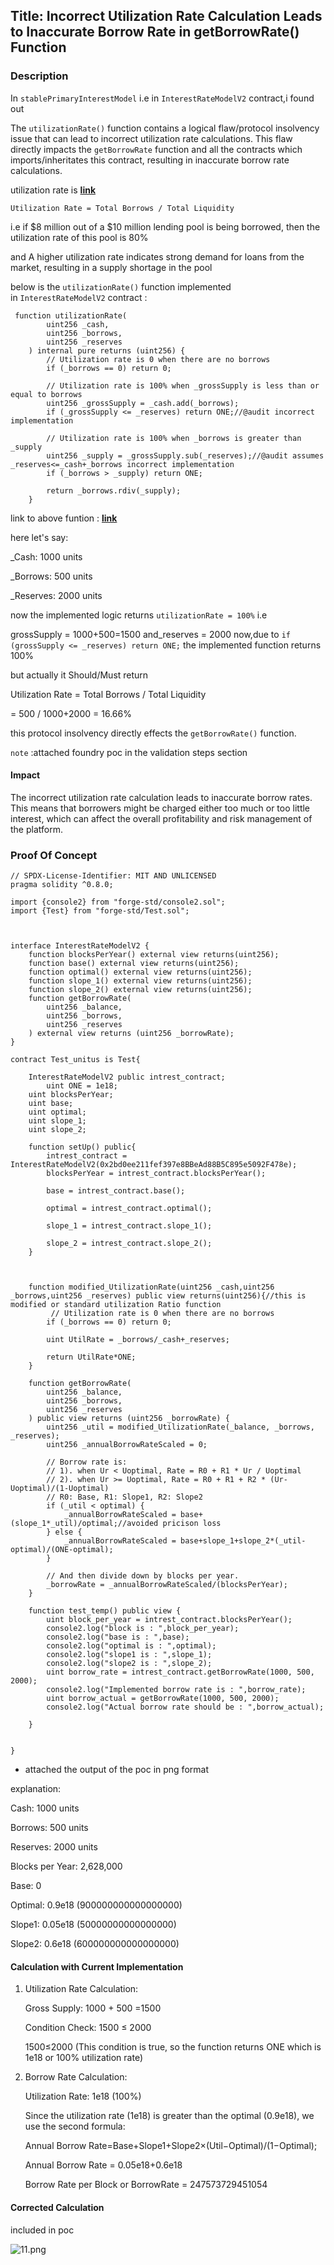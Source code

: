 ## Title: Incorrect Utilization Rate Calculation Leads to Inaccurate Borrow Rate in getBorrowRate() Function

### Description

In `stablePrimaryInterestModel` i.e in `InterestRateModelV2` contract,i found out

The `utilizationRate()` function contains a logical flaw/protocol insolvency issue that can lead to incorrect utilization rate calculations. This flaw directly impacts the `getBorrowRate` function and all the contracts which imports/inheritates this contract, resulting in inaccurate borrow rate calculations.

utilization rate is [**link**](https://hackenproof.com/redirect?url=https://tokeninsight.com/en/tokenwiki/all/what-is-utilization-rate%23:~:text=Utilization%25C2%25A0Rate%2520%253D%2520Total,pool%2520is%252080%2525.)

 `Utilization Rate = Total Borrows / Total Liquidity`

i.e if $8 million out of a $10 million lending pool is being borrowed, then the utilization rate of this pool is 80%

and A higher utilization rate indicates strong demand for loans from the market, resulting in a supply shortage in the pool

below is the `utilizationRate()` function implemented in `InterestRateModelV2` contract :
```
 function utilizationRate(
        uint256 _cash,
        uint256 _borrows,
        uint256 _reserves
    ) internal pure returns (uint256) {
        // Utilization rate is 0 when there are no borrows
        if (_borrows == 0) return 0;

        // Utilization rate is 100% when _grossSupply is less than or equal to borrows
        uint256 _grossSupply = _cash.add(_borrows);
        if (_grossSupply <= _reserves) return ONE;//@audit incorrect implementation

        // Utilization rate is 100% when _borrows is greater than _supply
        uint256 _supply = _grossSupply.sub(_reserves);//@audit assumes _reserves<=_cash+_borrows incorrect implementation
        if (_borrows > _supply) return ONE;

        return _borrows.rdiv(_supply);
    }
```
link to above funtion : [**link**](https://hackenproof.com/redirect?url=https://sepolia.etherscan.io/address/0x2bd0ee211fef397e8BBeAd88B5C895e5092F478e%23code)

here let's say:

_Cash: 1000 units

_Borrows: 500 units

_Reserves: 2000 units


now the implemented logic returns `utilizationRate = 100%` i.e

grossSupply = 1000+500=1500 and_reserves = 2000 now,due to `if (grossSupply <= _reserves) return ONE;` the implemented function returns 100%

but actually it Should/Must return

Utilization Rate = Total Borrows / Total Liquidity

= 500 / 1000+2000 = 16.66%

this protocol insolvency directly effects the `getBorrowRate()` function.

`note` :attached foundry poc in the validation steps section

#### Impact

The incorrect utilization rate calculation leads to inaccurate borrow rates. This means that borrowers might be charged either too much or too little interest, which can affect the overall profitability and risk management of the platform.

### Proof Of Concept

```
// SPDX-License-Identifier: MIT AND UNLICENSED
pragma solidity ^0.8.0;

import {console2} from "forge-std/console2.sol";
import {Test} from "forge-std/Test.sol";



interface InterestRateModelV2 {
    function blocksPerYear() external view returns(uint256);
    function base() external view returns(uint256);
    function optimal() external view returns(uint256);
    function slope_1() external view returns(uint256);
    function slope_2() external view returns(uint256);
    function getBorrowRate(
        uint256 _balance,
        uint256 _borrows,
        uint256 _reserves
    ) external view returns (uint256 _borrowRate);
}

contract Test_unitus is Test{

    InterestRateModelV2 public intrest_contract;
        uint ONE = 1e18;
    uint blocksPerYear;  
    uint base;
    uint optimal;
    uint slope_1;
    uint slope_2;

    function setUp() public{
        intrest_contract =  InterestRateModelV2(0x2bd0ee211fef397e8BBeAd88B5C895e5092F478e);
        blocksPerYear = intrest_contract.blocksPerYear();

        base = intrest_contract.base();

        optimal = intrest_contract.optimal();

        slope_1 = intrest_contract.slope_1();

        slope_2 = intrest_contract.slope_2();
    }



    function modified_UtilizationRate(uint256 _cash,uint256 _borrows,uint256 _reserves) public view returns(uint256){//this is modified or standard utilization Ratio function
         // Utilization rate is 0 when there are no borrows
        if (_borrows == 0) return 0;

        uint UtilRate = _borrows/_cash+_reserves;

        return UtilRate*ONE;
    }

    function getBorrowRate(
        uint256 _balance,
        uint256 _borrows,
        uint256 _reserves
    ) public view returns (uint256 _borrowRate) {
        uint256 _util = modified_UtilizationRate(_balance, _borrows, _reserves);
        uint256 _annualBorrowRateScaled = 0;

        // Borrow rate is:
        // 1). when Ur < Uoptimal, Rate = R0 + R1 * Ur / Uoptimal
        // 2). when Ur >= Uoptimal, Rate = R0 + R1 + R2 * (Ur-Uoptimal)/(1-Uoptimal)
        // R0: Base, R1: Slope1, R2: Slope2
        if (_util < optimal) {
            _annualBorrowRateScaled = base+(slope_1*_util)/optimal;//avoided pricison loss
        } else {
            _annualBorrowRateScaled = base+slope_1+slope_2*(_util-optimal)/(ONE-optimal);
        }

        // And then divide down by blocks per year.
        _borrowRate = _annualBorrowRateScaled/(blocksPerYear);
    }

    function test_temp() public view {
        uint block_per_year = intrest_contract.blocksPerYear();
        console2.log("block is : ",block_per_year);
        console2.log("base is : ",base);
        console2.log("optimal is : ",optimal);
        console2.log("slope1 is : ",slope_1);
        console2.log("slope2 is : ",slope_2);
        uint borrow_rate = intrest_contract.getBorrowRate(1000, 500, 2000);
        console2.log("Implemented borrow rate is : ",borrow_rate);
        uint borrow_actual = getBorrowRate(1000, 500, 2000);
        console2.log("Actual borrow rate should be : ",borrow_actual);

    }


}
```

- attached the output of the poc in png format

explanation:

Cash: 1000 units

Borrows: 500 units

Reserves: 2000 units

Blocks per Year: 2,628,000

Base: 0

Optimal: 0.9e18 (900000000000000000)

Slope1: 0.05e18 (50000000000000000)

Slope2: 0.6e18 (600000000000000000)

#### **Calculation with Current Implementation**

1. Utilization Rate Calculation:
    
    Gross Supply: 1000 + 500 =1500
    
    Condition Check: 1500 ≤ 2000
    
    1500≤2000 (This condition is true, so the function returns ONE which is 1e18 or 100% utilization rate)
    
2. Borrow Rate Calculation:
    
    Utilization Rate: 1e18 (100%)
    
    Since the utilization rate (1e18) is greater than the optimal (0.9e18), we use the second formula:
    
    Annual Borrow Rate=Base+Slope1+Slope2×(Util−Optimal)/(1−Optimal);
    
    Annual Borrow Rate = 0.05e18+0.6e18
    
    Borrow Rate per Block or BorrowRate = 247573729451054
    

#### Corrected Calculation

included in poc

![11.png](../../attachments/png/11.png)